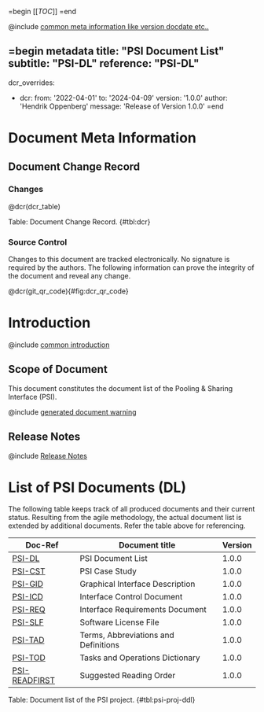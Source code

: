 =begin
[[_TOC_]]
=end

@include [common meta information like version docdate etc..](PSI/common/common_metadata.md)

=begin metadata
title: "PSI Document List"
subtitle: "PSI-DL"
reference: "PSI-DL"
---
dcr_overrides:
- dcr:
  from: '2022-04-01'
  to: '2024-04-09'
  version: '1.0.0'
  author: 'Hendrik Oppenberg'
  message: 'Release of Version 1.0.0'
=end

# Document Meta Information

## Document Change Record

### Changes

@dcr(dcr_table)

Table: Document Change Record. {#tbl:dcr}

### Source Control

Changes to this document are tracked electronically.
No signature is required by the authors.
The following information can prove the integrity of the document and reveal any change.

@dcr(git_qr_code){#fig:dcr_qr_code}

# Introduction

@include [common introduction](PSI/common/intro_description.md)

## Scope of Document

This document constitutes the document list of the Pooling & Sharing Interface (PSI).

@include [generated document warning](PSI/common/generated_document.md)

## Release Notes

@include [Release Notes](PSI/common/release_notes.md)

# List of PSI Documents (DL)

The following table keeps track of all produced documents and their current status.
Resulting from the agile methodology, the actual document list is extended by additional documents.
Refer the table above for referencing.

| Doc-Ref                                     | Document title                                 | Version |
|---------------------------------------------|------------------------------------------------|---------|
| [PSI-DL](index.md)                          | PSI Document List                              | 1.0.0   |
| [PSI-CST](PSI/PSI-CST/index.md)             | PSI Case Study                                 | 1.0.0   |
| [PSI-GID](PSI/PSI-GID/index.md)             | Graphical Interface Description                | 1.0.0   |
| [PSI-ICD](PSI/PSI-ICD/index.md)             | Interface Control Document                     | 1.0.0   |
| [PSI-REQ](PSI/PSI-REQ/index.md)             | Interface Requirements Document                | 1.0.0   |
| [PSI-SLF](PSI/PSI-SLF/index.md)             | Software License File                          | 1.0.0   |
| [PSI-TAD](PSI/PSI-TAD/index.md)             | Terms, Abbreviations and Definitions           | 1.0.0   |
| [PSI-TOD](PSI/PSI-TOD/index.md)             | Tasks and Operations Dictionary                | 1.0.0   |
| [PSI-READFIRST](PSI/PSI-READFIRST/index.md) | Suggested Reading Order                        | 1.0.0   |

Table: Document list of the PSI project. {#tbl:psi-proj-ddl}
